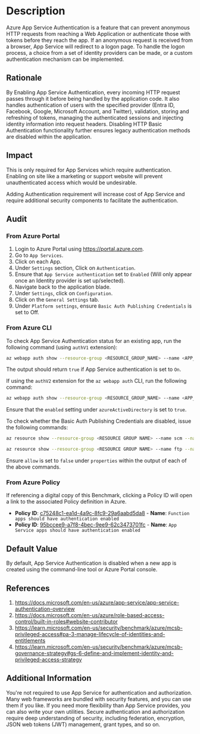 # Description

Azure App Service Authentication is a feature that can prevent anonymous HTTP requests from reaching a Web Application or authenticate those with tokens before they reach the app. If an anonymous request is received from a browser, App Service will redirect to a logon page. To handle the logon process, a choice from a set of identity providers can be made, or a custom authentication mechanism can be implemented.

## Rationale

By Enabling App Service Authentication, every incoming HTTP request passes through it before being handled by the application code. It also handles authentication of users with the specified provider (Entra ID, Facebook, Google, Microsoft Account, and Twitter), validation, storing and refreshing of tokens, managing the authenticated sessions and injecting identity information into request headers. Disabling HTTP Basic Authentication functionality further ensures legacy authentication methods are disabled within the application.

## Impact

This is only required for App Services which require authentication. Enabling on site like a marketing or support website will prevent unauthenticated access which would be undesirable.

Adding Authentication requirement will increase cost of App Service and require additional security components to facilitate the authentication.

## Audit

### From Azure Portal

1. Login to Azure Portal using <https://portal.azure.com>.
2. Go to `App Services`.
3. Click on each App.
4. Under `Settings` section, Click on `Authentication`.
5. Ensure that `App Service authentication` set to `Enabled` (Will only appear once an Identity provider is set up/selected).
6. Navigate back to the application blade.
7. Under `Settings`, click on `Configuration`.
8. Click on the `General Settings` tab.
9. Under `Platform settings`, ensure `Basic Auth Publishing Credentials` is set to Off.

### From Azure CLI

To check App Service Authentication status for an existing app, run the following command (using `authV1` extension):

```sh
az webapp auth show --resource-group <RESOURCE_GROUP_NAME> --name <APP_NAME>
```

The output should return `true` if App Service authentication is set to `On`.

If using the `authV2` extension for the `az webapp auth` CLI, run the following command:

```sh
az webapp auth show --resource-group <RESOURCE_GROUP_NAME> --name <APP_NAME>
```

Ensure that the `enabled` setting under `azureActiveDirectory` is set to `true`.

To check whether the Basic Auth Publishing Credentials are disabled, issue the following commands:

```sh
az resource show --resource-group <RESOURCE GROUP NAME> --name scm --namespace Microsoft.Web --resource-type basicPublishingCredentialsPolicies --parent sites/<APPLICATION NAME> 
```

```sh
az resource show --resource-group <RESOURCE GROUP NAME> --name ftp --namespace Microsoft.Web --resource-type basicPublishingCredentialsPolicies --parent sites/<APPLICATION NAME>
```

Ensure `allow` is set to `false` under `properties` within the output of each of the above commands.

### From Azure Policy

If referencing a digital copy of this Benchmark, clicking a Policy ID will open a link to the associated Policy definition in Azure.

- **Policy ID**: [c75248c1-ea1d-4a9c-8fc9-29a6aabd5da8](https://portal.azure.com/#view/Microsoft_Azure_Policy/PolicyDetailBlade/definitionId/%2Fproviders%2FMicrosoft.Authorization%2FpolicyDefinitions%2Fc75248c1-ea1d-4a9c-8fc9-29a6aabd5da8) - **Name**: `Function apps should have authentication enabled`
- **Policy ID**: [95bccee9-a7f8-4bec-9ee9-62c3473701fc](https://portal.azure.com/#view/Microsoft_Azure_Policy/PolicyDetailBlade/definitionId/%2Fproviders%2FMicrosoft.Authorization%2FpolicyDefinitions%2F95bccee9-a7f8-4bec-9ee9-62c3473701fc) - **Name**: `App Service apps should have authentication enabled`

## Default Value

By default, App Service Authentication is disabled when a new app is created using the command-line tool or Azure Portal console.

## References

1. <https://docs.microsoft.com/en-us/azure/app-service/app-service-authentication-overview>
2. <https://docs.microsoft.com/en-us/azure/role-based-access-control/built-in-roles#website-contributor>
3. <https://learn.microsoft.com/en-us/security/benchmark/azure/mcsb-privileged-access#pa-3-manage-lifecycle-of-identities-and-entitlements>
4. <https://learn.microsoft.com/en-us/security/benchmark/azure/mcsb-governance-strategy#gs-6-define-and-implement-identity-and-privileged-access-strategy>

## Additional Information

You're not required to use App Service for authentication and authorization. Many web frameworks are bundled with security features, and you can use them if you like. If you need more flexibility than App Service provides, you can also write your own utilities. Secure authentication and authorization require deep understanding of security, including federation, encryption, JSON web tokens (JWT) management, grant types, and so on.

